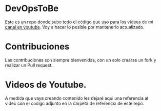 # DevOpsToBe
Este es un repo donde subo todo el código que uso para los videos de mi [canal en youtube](https://www.youtube.com/@devopstobe). Voy a hacer lo posible por mantenerlo actualizado.

# Contribuciones
Las contribuciones son siempre bienvenidas, con un solo crearse un fork y realizar un Pull request.

# Videos de Youtube. 

A medida que vaya creando contenido les dejaré aqui una referencia al video con el codigo adjunto en la carpeta de referencia de este repo.
